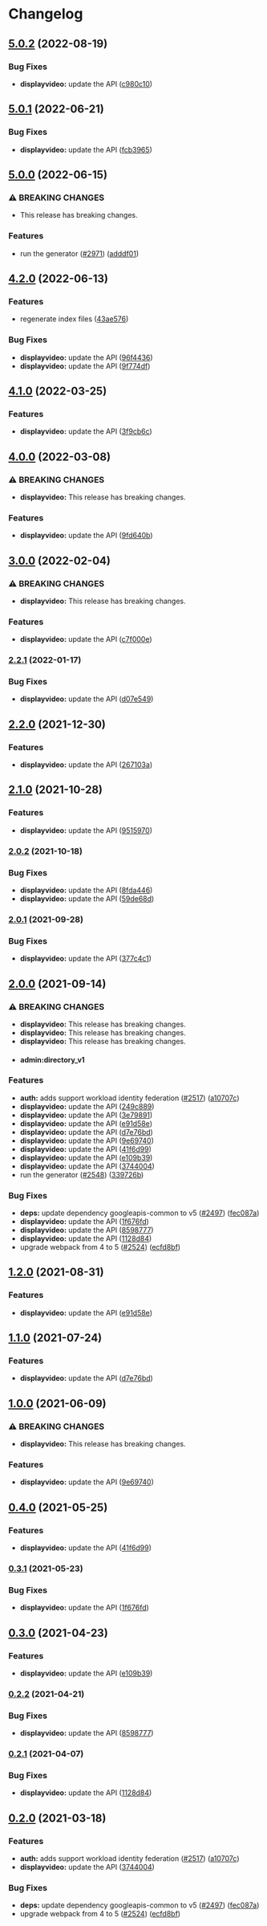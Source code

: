 # Changelog

## [5.0.2](https://github.com/googleapis/google-api-nodejs-client/compare/displayvideo-v5.0.1...displayvideo-v5.0.2) (2022-08-19)


### Bug Fixes

* **displayvideo:** update the API ([c980c10](https://github.com/googleapis/google-api-nodejs-client/commit/c980c10d879e137702e0f4283df0a6c3cd3a0524))

## [5.0.1](https://github.com/googleapis/google-api-nodejs-client/compare/displayvideo-v5.0.0...displayvideo-v5.0.1) (2022-06-21)


### Bug Fixes

* **displayvideo:** update the API ([fcb3965](https://github.com/googleapis/google-api-nodejs-client/commit/fcb3965f296ffa781149a2fd9b26bf7e4db54fb7))

## [5.0.0](https://github.com/googleapis/google-api-nodejs-client/compare/displayvideo-v4.2.0...displayvideo-v5.0.0) (2022-06-15)


### ⚠ BREAKING CHANGES

* This release has breaking changes.

### Features

* run the generator ([#2971](https://github.com/googleapis/google-api-nodejs-client/issues/2971)) ([adddf01](https://github.com/googleapis/google-api-nodejs-client/commit/adddf018e7cb73adab7341053dd80d72c5a6248d))

## [4.2.0](https://github.com/googleapis/google-api-nodejs-client/compare/displayvideo-v4.1.0...displayvideo-v4.2.0) (2022-06-13)


### Features

* regenerate index files ([43ae576](https://github.com/googleapis/google-api-nodejs-client/commit/43ae57651332bdf31af52ea3abb9e2934798a404))


### Bug Fixes

* **displayvideo:** update the API ([96f4436](https://github.com/googleapis/google-api-nodejs-client/commit/96f4436cde17535af6111e24990464f6614710d2))
* **displayvideo:** update the API ([9f774df](https://github.com/googleapis/google-api-nodejs-client/commit/9f774dfab10ff6406f86bd6e6d028010911aad89))

## [4.1.0](https://github.com/googleapis/google-api-nodejs-client/compare/displayvideo-v4.0.0...displayvideo-v4.1.0) (2022-03-25)


### Features

* **displayvideo:** update the API ([3f9cb6c](https://github.com/googleapis/google-api-nodejs-client/commit/3f9cb6c14ef83c4cac6d0864a959c88fa879295e))

## [4.0.0](https://github.com/googleapis/google-api-nodejs-client/compare/displayvideo-v3.0.0...displayvideo-v4.0.0) (2022-03-08)


### ⚠ BREAKING CHANGES

* **displayvideo:** This release has breaking changes.

### Features

* **displayvideo:** update the API ([9fd640b](https://github.com/googleapis/google-api-nodejs-client/commit/9fd640b7938c948050685eb1e33f8bce269190c8))

## [3.0.0](https://github.com/googleapis/google-api-nodejs-client/compare/displayvideo-v2.2.1...displayvideo-v3.0.0) (2022-02-04)


### ⚠ BREAKING CHANGES

* **displayvideo:** This release has breaking changes.

### Features

* **displayvideo:** update the API ([c7f000e](https://github.com/googleapis/google-api-nodejs-client/commit/c7f000e27364abe7286625d54a004a7179126cb1))

### [2.2.1](https://github.com/googleapis/google-api-nodejs-client/compare/displayvideo-v2.2.0...displayvideo-v2.2.1) (2022-01-17)


### Bug Fixes

* **displayvideo:** update the API ([d07e549](https://github.com/googleapis/google-api-nodejs-client/commit/d07e5498e04db7aecc3dede73782a4c786f33ac3))

## [2.2.0](https://www.github.com/googleapis/google-api-nodejs-client/compare/displayvideo-v2.1.0...displayvideo-v2.2.0) (2021-12-30)


### Features

* **displayvideo:** update the API ([267103a](https://www.github.com/googleapis/google-api-nodejs-client/commit/267103a5d26efc3c91f5999b799ac3ff3e6c7f8c))

## [2.1.0](https://www.github.com/googleapis/google-api-nodejs-client/compare/displayvideo-v2.0.2...displayvideo-v2.1.0) (2021-10-28)


### Features

* **displayvideo:** update the API ([9515970](https://www.github.com/googleapis/google-api-nodejs-client/commit/951597041c9806461bfe1fb7817553c68054e42d))

### [2.0.2](https://www.github.com/googleapis/google-api-nodejs-client/compare/displayvideo-v2.0.1...displayvideo-v2.0.2) (2021-10-18)


### Bug Fixes

* **displayvideo:** update the API ([8fda446](https://www.github.com/googleapis/google-api-nodejs-client/commit/8fda4469f95d7d864b52fc0a13053032afc55159))
* **displayvideo:** update the API ([59de68d](https://www.github.com/googleapis/google-api-nodejs-client/commit/59de68d860c5e3deeb42692e7b50549342a5c663))

### [2.0.1](https://www.github.com/googleapis/google-api-nodejs-client/compare/displayvideo-v2.0.0...displayvideo-v2.0.1) (2021-09-28)


### Bug Fixes

* **displayvideo:** update the API ([377c4c1](https://www.github.com/googleapis/google-api-nodejs-client/commit/377c4c1b12fd6b3b353a9d4eb840a110283f35a3))

## [2.0.0](https://www.github.com/googleapis/google-api-nodejs-client/compare/displayvideo-v1.2.0...displayvideo-v2.0.0) (2021-09-14)


### ⚠ BREAKING CHANGES

* **displayvideo:** This release has breaking changes.
* **displayvideo:** This release has breaking changes.
* **displayvideo:** This release has breaking changes.
* #### admin:directory_v1

### Features

* **auth:** adds support workload identity federation ([#2517](https://www.github.com/googleapis/google-api-nodejs-client/issues/2517)) ([a10707c](https://www.github.com/googleapis/google-api-nodejs-client/commit/a10707c477759e7c9ef6360a2fe800856fb600c1))
* **displayvideo:** update the API ([249c889](https://www.github.com/googleapis/google-api-nodejs-client/commit/249c889c8bb089a86cd2fc9be9ac5ec8154ce54e))
* **displayvideo:** update the API ([3e79891](https://www.github.com/googleapis/google-api-nodejs-client/commit/3e79891e5d8150e0304cf33176a660b0e7297b9c))
* **displayvideo:** update the API ([e91d58e](https://www.github.com/googleapis/google-api-nodejs-client/commit/e91d58eedd845248422aab84dad2116e56d7dba1))
* **displayvideo:** update the API ([d7e76bd](https://www.github.com/googleapis/google-api-nodejs-client/commit/d7e76bd083438428a754932dc21948eaaa79122c))
* **displayvideo:** update the API ([9e69740](https://www.github.com/googleapis/google-api-nodejs-client/commit/9e697406728e0e0c07b352dbe00b249c79aebec3))
* **displayvideo:** update the API ([41f6d99](https://www.github.com/googleapis/google-api-nodejs-client/commit/41f6d994c9d8dd57f0c4d3f632d528382e99755e))
* **displayvideo:** update the API ([e109b39](https://www.github.com/googleapis/google-api-nodejs-client/commit/e109b39139ba12b4809897c4dc1ed23637ee4719))
* **displayvideo:** update the API ([3744004](https://www.github.com/googleapis/google-api-nodejs-client/commit/37440042facbe56b3772aa6a3e6560dedf445499))
* run the generator ([#2548](https://www.github.com/googleapis/google-api-nodejs-client/issues/2548)) ([339726b](https://www.github.com/googleapis/google-api-nodejs-client/commit/339726b5310e7ea5437e15642cb899c215127f8f))


### Bug Fixes

* **deps:** update dependency googleapis-common to v5 ([#2497](https://www.github.com/googleapis/google-api-nodejs-client/issues/2497)) ([fec087a](https://www.github.com/googleapis/google-api-nodejs-client/commit/fec087abcf3d994dd41c3ffa0a0c12b1f9f09dae))
* **displayvideo:** update the API ([1f676fd](https://www.github.com/googleapis/google-api-nodejs-client/commit/1f676fdbc059e1e53b14c6c6636595a33528a7fa))
* **displayvideo:** update the API ([8598777](https://www.github.com/googleapis/google-api-nodejs-client/commit/85987779cfc35f7508fa96542f06e091f249d1b6))
* **displayvideo:** update the API ([1128d84](https://www.github.com/googleapis/google-api-nodejs-client/commit/1128d84e53ccd9b8a8f03221090cabaa7b6cabfd))
* upgrade webpack from 4 to 5  ([#2524](https://www.github.com/googleapis/google-api-nodejs-client/issues/2524)) ([ecfd8bf](https://www.github.com/googleapis/google-api-nodejs-client/commit/ecfd8bfcd06e1beabff7ec9a8c4000222379eb8d))

## [1.2.0](https://www.github.com/googleapis/google-api-nodejs-client/compare/displayvideo-v1.1.0...displayvideo-v1.2.0) (2021-08-31)


### Features

* **displayvideo:** update the API ([e91d58e](https://www.github.com/googleapis/google-api-nodejs-client/commit/e91d58eedd845248422aab84dad2116e56d7dba1))

## [1.1.0](https://www.github.com/googleapis/google-api-nodejs-client/compare/displayvideo-v1.0.0...displayvideo-v1.1.0) (2021-07-24)


### Features

* **displayvideo:** update the API ([d7e76bd](https://www.github.com/googleapis/google-api-nodejs-client/commit/d7e76bd083438428a754932dc21948eaaa79122c))

## [1.0.0](https://www.github.com/googleapis/google-api-nodejs-client/compare/displayvideo-v0.4.0...displayvideo-v1.0.0) (2021-06-09)


### ⚠ BREAKING CHANGES

* **displayvideo:** This release has breaking changes.

### Features

* **displayvideo:** update the API ([9e69740](https://www.github.com/googleapis/google-api-nodejs-client/commit/9e697406728e0e0c07b352dbe00b249c79aebec3))

## [0.4.0](https://www.github.com/googleapis/google-api-nodejs-client/compare/displayvideo-v0.3.1...displayvideo-v0.4.0) (2021-05-25)


### Features

* **displayvideo:** update the API ([41f6d99](https://www.github.com/googleapis/google-api-nodejs-client/commit/41f6d994c9d8dd57f0c4d3f632d528382e99755e))

### [0.3.1](https://www.github.com/googleapis/google-api-nodejs-client/compare/displayvideo-v0.3.0...displayvideo-v0.3.1) (2021-05-23)


### Bug Fixes

* **displayvideo:** update the API ([1f676fd](https://www.github.com/googleapis/google-api-nodejs-client/commit/1f676fdbc059e1e53b14c6c6636595a33528a7fa))

## [0.3.0](https://www.github.com/googleapis/google-api-nodejs-client/compare/displayvideo-v0.2.2...displayvideo-v0.3.0) (2021-04-23)


### Features

* **displayvideo:** update the API ([e109b39](https://www.github.com/googleapis/google-api-nodejs-client/commit/e109b39139ba12b4809897c4dc1ed23637ee4719))

### [0.2.2](https://www.github.com/googleapis/google-api-nodejs-client/compare/displayvideo-v0.2.1...displayvideo-v0.2.2) (2021-04-21)


### Bug Fixes

* **displayvideo:** update the API ([8598777](https://www.github.com/googleapis/google-api-nodejs-client/commit/85987779cfc35f7508fa96542f06e091f249d1b6))

### [0.2.1](https://www.github.com/googleapis/google-api-nodejs-client/compare/displayvideo-v0.2.0...displayvideo-v0.2.1) (2021-04-07)


### Bug Fixes

* **displayvideo:** update the API ([1128d84](https://www.github.com/googleapis/google-api-nodejs-client/commit/1128d84e53ccd9b8a8f03221090cabaa7b6cabfd))

## [0.2.0](https://www.github.com/googleapis/google-api-nodejs-client/compare/displayvideo-v0.1.0...displayvideo-v0.2.0) (2021-03-18)


### Features

* **auth:** adds support workload identity federation ([#2517](https://www.github.com/googleapis/google-api-nodejs-client/issues/2517)) ([a10707c](https://www.github.com/googleapis/google-api-nodejs-client/commit/a10707c477759e7c9ef6360a2fe800856fb600c1))
* **displayvideo:** update the API ([3744004](https://www.github.com/googleapis/google-api-nodejs-client/commit/37440042facbe56b3772aa6a3e6560dedf445499))


### Bug Fixes

* **deps:** update dependency googleapis-common to v5 ([#2497](https://www.github.com/googleapis/google-api-nodejs-client/issues/2497)) ([fec087a](https://www.github.com/googleapis/google-api-nodejs-client/commit/fec087abcf3d994dd41c3ffa0a0c12b1f9f09dae))
* upgrade webpack from 4 to 5  ([#2524](https://www.github.com/googleapis/google-api-nodejs-client/issues/2524)) ([ecfd8bf](https://www.github.com/googleapis/google-api-nodejs-client/commit/ecfd8bfcd06e1beabff7ec9a8c4000222379eb8d))
